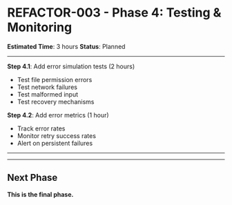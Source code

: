 # REFACTOR-003 - Phase 4: Testing & Monitoring

**Estimated Time**: 3 hours
**Status**: Planned

---

**Step 4.1**: Add error simulation tests (2 hours)
- Test file permission errors
- Test network failures
- Test malformed input
- Test recovery mechanisms

**Step 4.2**: Add error metrics (1 hour)
- Track error rates
- Monitor retry success rates
- Alert on persistent failures

---

---

## Next Phase

**This is the final phase.**
